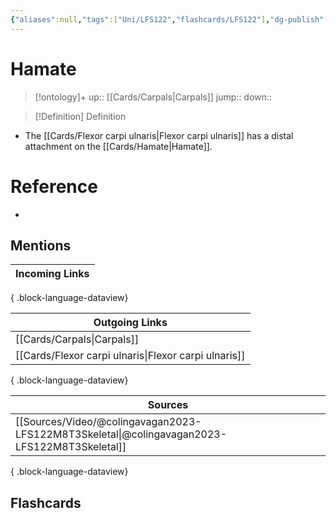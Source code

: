 ```yaml
---
{"aliases":null,"tags":["Uni/LFS122","flashcards/LFS122"],"dg-publish":true,"permalink":"/cards/hamate/","dgPassFrontmatter":true}
---
```


# Hamate

> [!ontology]+
> up:: [[Cards/Carpals\|Carpals]]
> jump:: 
> down:: 

> [!Definition] Definition

- The [[Cards/Flexor carpi ulnaris\|Flexor carpi ulnaris]] has a distal attachment on the [[Cards/Hamate\|Hamate]].

# Reference

- 

## Mentions

| Incoming Links |
| -------------- |

{ .block-language-dataview}

| Outgoing Links                                          |
| ------------------------------------------------------- |
| [[Cards/Carpals\|Carpals]]                           |
| [[Cards/Flexor carpi ulnaris\|Flexor carpi ulnaris]] |

{ .block-language-dataview}

| Sources                                                                                         |
| ----------------------------------------------------------------------------------------------- |
| [[Sources/Video/@colingavagan2023-LFS122M8T3Skeletal\|@colingavagan2023-LFS122M8T3Skeletal]] |

{ .block-language-dataview}

## Flashcards